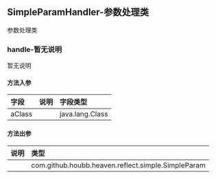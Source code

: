 ## SimpleParamHandler-参数处理类

参数处理类

### handle-暂无说明

暂无说明

#### 方法入参

| 字段 | 说明 | 字段类型 |
|:---|:---|:---|
| aClass |  | java.lang.Class |

#### 方法出参

| 说明 | 类型 |
|:---|:---|
|  | com.github.houbb.heaven.reflect.simple.SimpleParam |




